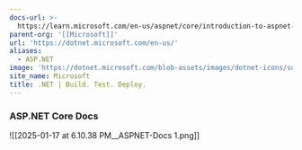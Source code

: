 ```yaml
---
docs-url: >-
  https://learn.microsoft.com/en-us/aspnet/core/introduction-to-aspnet-core?view=aspnetcore-9.0
parent-org: '[[Microsoft]]'
url: 'https://dotnet.microsoft.com/en-us/'
aliases:
  - ASP.NET
image: 'https://dotnet.microsoft.com/blob-assets/images/dotnet-icons/square.png'
site_name: Microsoft
title: .NET | Build. Test. Deploy.
---
```


### ASP.NET Core Docs
![[2025-01-17 at 6.10.38 PM__ASPNET-Docs 1.png]]
